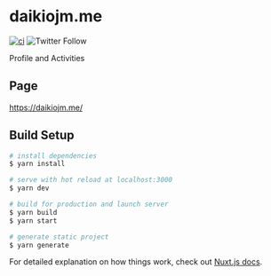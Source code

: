 # daikiojm.me

[![ci](https://github.com/daikiojm/daikiojm.me/actions/workflows/ci.yml/badge.svg)](https://github.com/daikiojm/daikiojm.me/actions/workflows/ci.yml)
![Twitter Follow](https://img.shields.io/twitter/follow/daikiojm?style=social)

Profile and Activities

## Page

https://daikiojm.me/


## Build Setup

```bash
# install dependencies
$ yarn install

# serve with hot reload at localhost:3000
$ yarn dev

# build for production and launch server
$ yarn build
$ yarn start

# generate static project
$ yarn generate
```

For detailed explanation on how things work, check out [Nuxt.js docs](https://nuxtjs.org).
